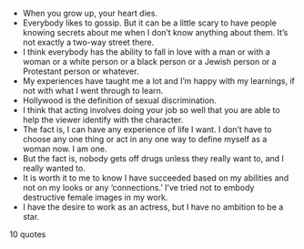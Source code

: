 - When you grow up, your heart dies.
 - Everybody likes to gossip. But it can be a little scary to have people knowing secrets about me when I don’t know anything about them. It’s not exactly a two-way street there.
 - I think everybody has the ability to fall in love with a man or with a woman or a white person or a black person or a Jewish person or a Protestant person or whatever.
 - My experiences have taught me a lot and I’m happy with my learnings, if not with what I went through to learn.
 - Hollywood is the definition of sexual discrimination.
 - I think that acting involves doing your job so well that you are able to help the viewer identify with the character.
 - The fact is, I can have any experience of life I want. I don’t have to choose any one thing or act in any one way to define myself as a woman now. I am one.
 - But the fact is, nobody gets off drugs unless they really want to, and I really wanted to.
 - It is worth it to me to know I have succeeded based on my abilities and not on my looks or any ‘connections.’ I’ve tried not to embody destructive female images in my work.
 - I have the desire to work as an actress, but I have no ambition to be a star.

10 quotes